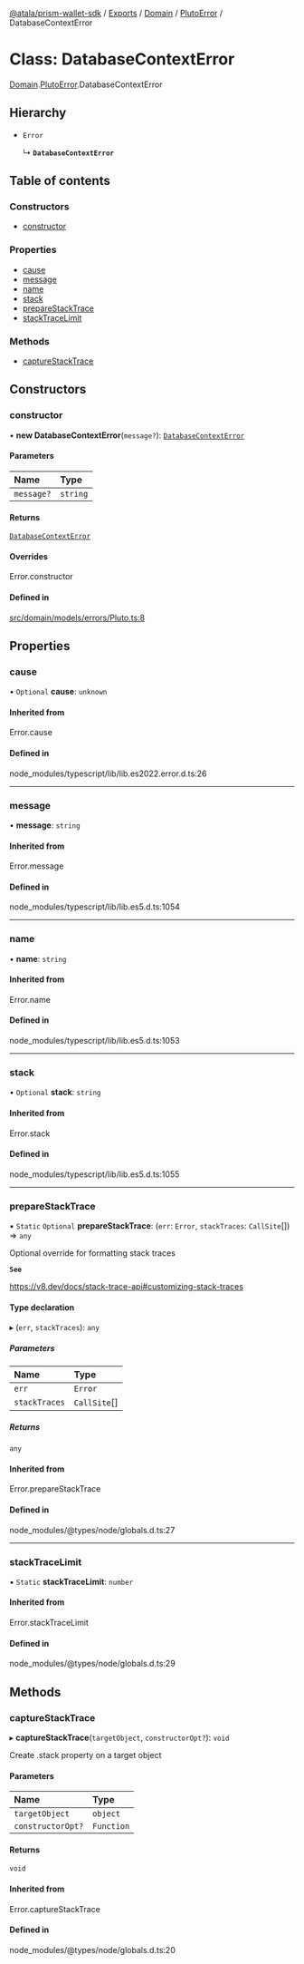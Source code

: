 [@atala/prism-wallet-sdk](../README.md) / [Exports](../modules.md) / [Domain](../modules/Domain.md) / [PlutoError](../modules/Domain.PlutoError.md) / DatabaseContextError

# Class: DatabaseContextError

[Domain](../modules/Domain.md).[PlutoError](../modules/Domain.PlutoError.md).DatabaseContextError

## Hierarchy

- `Error`

  ↳ **`DatabaseContextError`**

## Table of contents

### Constructors

- [constructor](Domain.PlutoError.DatabaseContextError.md#constructor)

### Properties

- [cause](Domain.PlutoError.DatabaseContextError.md#cause)
- [message](Domain.PlutoError.DatabaseContextError.md#message)
- [name](Domain.PlutoError.DatabaseContextError.md#name)
- [stack](Domain.PlutoError.DatabaseContextError.md#stack)
- [prepareStackTrace](Domain.PlutoError.DatabaseContextError.md#preparestacktrace)
- [stackTraceLimit](Domain.PlutoError.DatabaseContextError.md#stacktracelimit)

### Methods

- [captureStackTrace](Domain.PlutoError.DatabaseContextError.md#capturestacktrace)

## Constructors

### constructor

• **new DatabaseContextError**(`message?`): [`DatabaseContextError`](Domain.PlutoError.DatabaseContextError.md)

#### Parameters

| Name | Type |
| :------ | :------ |
| `message?` | `string` |

#### Returns

[`DatabaseContextError`](Domain.PlutoError.DatabaseContextError.md)

#### Overrides

Error.constructor

#### Defined in

[src/domain/models/errors/Pluto.ts:8](https://github.com/hyperledger/identus-edge-agent-sdk-ts/blob/09a15046403a2249034c5ff5dfc7e6e562cd9171/src/domain/models/errors/Pluto.ts#L8)

## Properties

### cause

• `Optional` **cause**: `unknown`

#### Inherited from

Error.cause

#### Defined in

node_modules/typescript/lib/lib.es2022.error.d.ts:26

___

### message

• **message**: `string`

#### Inherited from

Error.message

#### Defined in

node_modules/typescript/lib/lib.es5.d.ts:1054

___

### name

• **name**: `string`

#### Inherited from

Error.name

#### Defined in

node_modules/typescript/lib/lib.es5.d.ts:1053

___

### stack

• `Optional` **stack**: `string`

#### Inherited from

Error.stack

#### Defined in

node_modules/typescript/lib/lib.es5.d.ts:1055

___

### prepareStackTrace

▪ `Static` `Optional` **prepareStackTrace**: (`err`: `Error`, `stackTraces`: `CallSite`[]) => `any`

Optional override for formatting stack traces

**`See`**

https://v8.dev/docs/stack-trace-api#customizing-stack-traces

#### Type declaration

▸ (`err`, `stackTraces`): `any`

##### Parameters

| Name | Type |
| :------ | :------ |
| `err` | `Error` |
| `stackTraces` | `CallSite`[] |

##### Returns

`any`

#### Inherited from

Error.prepareStackTrace

#### Defined in

node_modules/@types/node/globals.d.ts:27

___

### stackTraceLimit

▪ `Static` **stackTraceLimit**: `number`

#### Inherited from

Error.stackTraceLimit

#### Defined in

node_modules/@types/node/globals.d.ts:29

## Methods

### captureStackTrace

▸ **captureStackTrace**(`targetObject`, `constructorOpt?`): `void`

Create .stack property on a target object

#### Parameters

| Name | Type |
| :------ | :------ |
| `targetObject` | `object` |
| `constructorOpt?` | `Function` |

#### Returns

`void`

#### Inherited from

Error.captureStackTrace

#### Defined in

node_modules/@types/node/globals.d.ts:20
